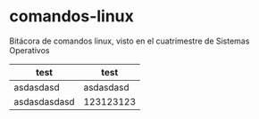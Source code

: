 # comandos-linux
Bitácora de comandos linux, visto en el cuatrimestre de Sistemas Operativos

test | test
-----|------
asdasdasd | asdasdasd
asdasdasdasd | 123123123 

